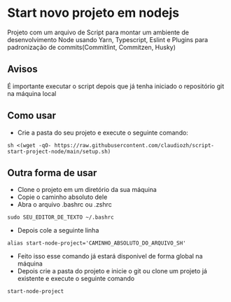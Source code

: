 # Start novo projeto em nodejs

Projeto com um arquivo de Script para montar um ambiente de 
desenvolvimento Node usando Yarn, Typescript, Eslint 
e Plugins para padronização de commits(Commitlint, Commitzen, Husky)

## Avisos

É importante executar o script depois que já tenha iniciado o repositório git na máquina local

## Como usar


* Crie a pasta do seu projeto e execute o seguinte comando:
```
sh <(wget -qO- https://raw.githubusercontent.com/claudiozh/script-start-project-node/main/setup.sh)
```
## Outra forma de usar

* Clone o projeto em um diretório da sua máquina
* Copie o caminho absoluto dele
* Abra o arquivo .bashrc ou .zshrc 
```
sudo SEU_EDITOR_DE_TEXTO ~/.bashrc 
```

* Depois cole a seguinte linha

```
alias start-node-project='CAMINHO_ABSOLUTO_DO_ARQUIVO_SH' 
```

* Feito isso esse comando já estará disponivel de forma global na máquina
* Depois crie a pasta do projeto e inicie o git ou clone um projeto já existente e execute o seguinte comando

```
start-node-project
```
